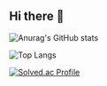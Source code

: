 ## Hi there 👋


![Anurag's GitHub stats](https://github-readme-stats.vercel.app/api?username=kimyounghee425&show_icons=true&theme=스타일)



![Top Langs](https://github-readme-stats.vercel.app/api/top-langs/?username=kimyounghee425&layout=compact)



[![Solved.ac Profile](http://mazassumnida.wtf/api/v2/generate_badge?boj=doctorsean)](https://solved.ac/doctorsean/)

<!--
**kimyounghee425/kimyounghee425** is a ✨ _special_ ✨ repository because its `README.md` (this file) appears on your GitHub profile.

Here are some ideas to get you started:

- 🔭 I’m currently working on ...
- 🌱 I’m currently learning ...
- 👯 I’m looking to collaborate on ...
- 🤔 I’m looking for help with ...
- 💬 Ask me about ...
- 📫 How to reach me: ...
- 😄 Pronouns: ...
- ⚡ Fun fact: ...
-->

